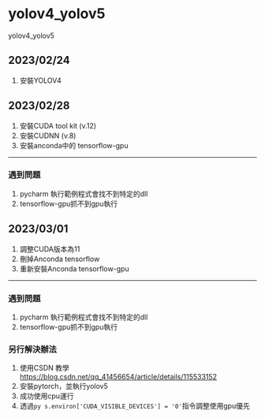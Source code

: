 # yolov4_yolov5
yolov4_yolov5

## 2023/02/24
1. 安裝YOLOV4

## 2023/02/28
1. 安裝CUDA tool kit (v.12)
2. 安裝CUDNN (v.8)
3. 安裝anconda中的 tensorflow-gpu
---
### 遇到問題
1. pycharm 執行範例程式會找不到特定的dll
2. tensorflow-gpu抓不到gpu執行

## 2023/03/01
1. 調整CUDA版本為11
2. 刪掉Anconda tensorflow
3. 重新安裝Anconda tensorflow-gpu
---
### 遇到問題
1. pycharm 執行範例程式會找不到特定的dll
2. tensorflow-gpu抓不到gpu執行
### 另行解決辦法
1. 使用CSDN 教學 https://blog.csdn.net/qq_41456654/article/details/115533152
2. 安裝pytorch，並執行yolov5
3. 成功使用cpu運行
4. 透過```py s.environ['CUDA_VISIBLE_DEVICES'] = '0'```指令調整使用gpu優先
